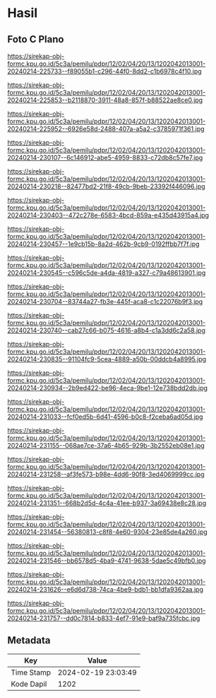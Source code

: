 # Hasil

## Foto C Plano

https://sirekap-obj-formc.kpu.go.id/5c3a/pemilu/pdpr/12/02/04/20/13/1202042013001-20240214-225733--f89055b1-c296-44f0-8dd2-c1b6978c4f10.jpg

https://sirekap-obj-formc.kpu.go.id/5c3a/pemilu/pdpr/12/02/04/20/13/1202042013001-20240214-225853--b2118870-3911-48a8-857f-b88522ae8ce0.jpg

https://sirekap-obj-formc.kpu.go.id/5c3a/pemilu/pdpr/12/02/04/20/13/1202042013001-20240214-225952--6926e58d-2488-407a-a5a2-c3785971f361.jpg

https://sirekap-obj-formc.kpu.go.id/5c3a/pemilu/pdpr/12/02/04/20/13/1202042013001-20240214-230107--6c146912-abe5-4959-8833-c72db8c57fe7.jpg

https://sirekap-obj-formc.kpu.go.id/5c3a/pemilu/pdpr/12/02/04/20/13/1202042013001-20240214-230218--82477bd2-21f8-49cb-9beb-23392f446096.jpg

https://sirekap-obj-formc.kpu.go.id/5c3a/pemilu/pdpr/12/02/04/20/13/1202042013001-20240214-230403--472c278e-6583-4bcd-859a-e435d43915a4.jpg

https://sirekap-obj-formc.kpu.go.id/5c3a/pemilu/pdpr/12/02/04/20/13/1202042013001-20240214-230457--1e9cb15b-8a2d-462b-9cb9-0192ffbb7f7f.jpg

https://sirekap-obj-formc.kpu.go.id/5c3a/pemilu/pdpr/12/02/04/20/13/1202042013001-20240214-230545--c596c5de-a4da-4819-a327-c79a48613901.jpg

https://sirekap-obj-formc.kpu.go.id/5c3a/pemilu/pdpr/12/02/04/20/13/1202042013001-20240214-230704--83744a27-fb3e-445f-aca8-c1c22076b9f3.jpg

https://sirekap-obj-formc.kpu.go.id/5c3a/pemilu/pdpr/12/02/04/20/13/1202042013001-20240214-230740--cab27c66-b075-4616-a8b4-c1a3dd6c2a58.jpg

https://sirekap-obj-formc.kpu.go.id/5c3a/pemilu/pdpr/12/02/04/20/13/1202042013001-20240214-230835--91104fc9-5cea-4889-a50b-00ddcb4a8995.jpg

https://sirekap-obj-formc.kpu.go.id/5c3a/pemilu/pdpr/12/02/04/20/13/1202042013001-20240214-230934--2b9ed422-be96-4eca-9be1-12e738bdd2db.jpg

https://sirekap-obj-formc.kpu.go.id/5c3a/pemilu/pdpr/12/02/04/20/13/1202042013001-20240214-231033--fcf0ed5b-6d41-4596-b0c8-f2ceba6ad05d.jpg

https://sirekap-obj-formc.kpu.go.id/5c3a/pemilu/pdpr/12/02/04/20/13/1202042013001-20240214-231155--068ae7ce-37a6-4b65-929b-3b2552eb08e1.jpg

https://sirekap-obj-formc.kpu.go.id/5c3a/pemilu/pdpr/12/02/04/20/13/1202042013001-20240214-231258--af3fe573-b98e-4dd6-90f8-3ed4069999cc.jpg

https://sirekap-obj-formc.kpu.go.id/5c3a/pemilu/pdpr/12/02/04/20/13/1202042013001-20240214-231351--668b2d5d-4c4a-41ee-b937-3a69438e8c28.jpg

https://sirekap-obj-formc.kpu.go.id/5c3a/pemilu/pdpr/12/02/04/20/13/1202042013001-20240214-231454--56380813-c8f8-4e60-9304-23e85de4a260.jpg

https://sirekap-obj-formc.kpu.go.id/5c3a/pemilu/pdpr/12/02/04/20/13/1202042013001-20240214-231546--bb6578d5-4ba9-4741-9638-5dae5c49bfb0.jpg

https://sirekap-obj-formc.kpu.go.id/5c3a/pemilu/pdpr/12/02/04/20/13/1202042013001-20240214-231626--e6d6d738-74ca-4be9-bdb1-bb1dfa9362aa.jpg

https://sirekap-obj-formc.kpu.go.id/5c3a/pemilu/pdpr/12/02/04/20/13/1202042013001-20240214-231757--dd0c7814-b833-4ef7-91e9-baf9a735fcbc.jpg


## Metadata

| Key        | Value               |
| ---------- | ------------------- |
| Time Stamp | 2024-02-19 23:03:49 |
| Kode Dapil | 1202                |



